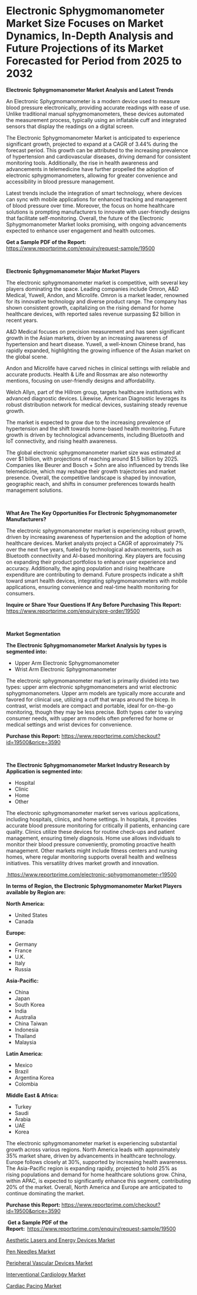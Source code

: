 <p><h1>Electronic Sphygmomanometer Market Size Focuses on Market Dynamics, In-Depth Analysis and Future Projections of its Market Forecasted for Period from 2025 to 2032</h1></p><p><strong>Electronic Sphygmomanometer Market Analysis and Latest Trends</strong></p>
<p><p>An Electronic Sphygmomanometer is a modern device used to measure blood pressure electronically, providing accurate readings with ease of use. Unlike traditional manual sphygmomanometers, these devices automated the measurement process, typically using an inflatable cuff and integrated sensors that display the readings on a digital screen. </p><p>The Electronic Sphygmomanometer Market is anticipated to experience significant growth, projected to expand at a CAGR of 3.44% during the forecast period. This growth can be attributed to the increasing prevalence of hypertension and cardiovascular diseases, driving demand for consistent monitoring tools. Additionally, the rise in health awareness and advancements in telemedicine have further propelled the adoption of electronic sphygmomanometers, allowing for greater convenience and accessibility in blood pressure management. </p><p>Latest trends include the integration of smart technology, where devices can sync with mobile applications for enhanced tracking and management of blood pressure over time. Moreover, the focus on home healthcare solutions is prompting manufacturers to innovate with user-friendly designs that facilitate self-monitoring. Overall, the future of the Electronic Sphygmomanometer Market looks promising, with ongoing advancements expected to enhance user engagement and health outcomes.</p></p>
<p><strong>Get a Sample PDF of the Report:&nbsp;</strong> <a href="https://www.reportprime.com/enquiry/request-sample/19500?utm_campaign=118&utm_medium=2&utm_source=Github&utm_content=ia&utm_term=19032025&utm_id=electronic-sphygmomanometer">https://www.reportprime.com/enquiry/request-sample/19500</a></p>
<p>&nbsp;</p>
<p><strong>Electronic Sphygmomanometer Major Market Players</strong></p>
<p><p>The electronic sphygmomanometer market is competitive, with several key players dominating the space. Leading companies include Omron, A&D Medical, Yuwell, Andon, and Microlife. Omron is a market leader, renowned for its innovative technology and diverse product range. The company has shown consistent growth, capitalizing on the rising demand for home healthcare devices, with reported sales revenue surpassing $2 billion in recent years.</p><p>A&D Medical focuses on precision measurement and has seen significant growth in the Asian markets, driven by an increasing awareness of hypertension and heart disease. Yuwell, a well-known Chinese brand, has rapidly expanded, highlighting the growing influence of the Asian market on the global scene.</p><p>Andon and Microlife have carved niches in clinical settings with reliable and accurate products. Health & Life and Rossmax are also noteworthy mentions, focusing on user-friendly designs and affordability.</p><p>Welch Allyn, part of the Hillrom group, targets healthcare institutions with advanced diagnostic devices. Likewise, American Diagnostic leverages its robust distribution network for medical devices, sustaining steady revenue growth.</p><p>The market is expected to grow due to the increasing prevalence of hypertension and the shift towards home-based health monitoring. Future growth is driven by technological advancements, including Bluetooth and IoT connectivity, and rising health awareness.</p><p>The global electronic sphygmomanometer market size was estimated at over $1 billion, with projections of reaching around $1.5 billion by 2025. Companies like Beurer and Bosch + Sohn are also influenced by trends like telemedicine, which may reshape their growth trajectories and market presence. Overall, the competitive landscape is shaped by innovation, geographic reach, and shifts in consumer preferences towards health management solutions.</p></p>
<p>&nbsp;</p>
<p><strong>What Are The Key Opportunities For Electronic Sphygmomanometer Manufacturers?</strong></p>
<p><p>The electronic sphygmomanometer market is experiencing robust growth, driven by increasing awareness of hypertension and the adoption of home healthcare devices. Market analysts project a CAGR of approximately 7% over the next five years, fueled by technological advancements, such as Bluetooth connectivity and AI-based monitoring. Key players are focusing on expanding their product portfolios to enhance user experience and accuracy. Additionally, the aging population and rising healthcare expenditure are contributing to demand. Future prospects indicate a shift toward smart health devices, integrating sphygmomanometers with mobile applications, ensuring convenience and real-time health monitoring for consumers.</p></p>
<p><strong>Inquire or Share Your Questions If Any Before Purchasing This Report:</strong> <a href="https://www.reportprime.com/enquiry/pre-order/19500?utm_campaign=118&utm_medium=2&utm_source=Github&utm_content=ia&utm_term=19032025&utm_id=electronic-sphygmomanometer">https://www.reportprime.com/enquiry/pre-order/19500</a></p>
<p>&nbsp;</p>
<p><strong>Market Segmentation</strong></p>
<p><strong>The Electronic Sphygmomanometer Market Analysis by types is segmented into:</strong></p>
<p><ul><li>Upper Arm Electronic Sphygmomanometer</li><li>Wrist Arm Electronic Sphygmomanometer</li></ul></p>
<p><p>The electronic sphygmomanometer market is primarily divided into two types: upper arm electronic sphygmomanometers and wrist electronic sphygmomanometers. Upper arm models are typically more accurate and favored for clinical use, utilizing a cuff that wraps around the bicep. In contrast, wrist models are compact and portable, ideal for on-the-go monitoring, though they may be less precise. Both types cater to varying consumer needs, with upper arm models often preferred for home or medical settings and wrist devices for convenience.</p></p>
<p><strong>Purchase this Report:&nbsp;</strong><a href="https://www.reportprime.com/checkout?id=19500&price=3590&utm_campaign=118&utm_medium=2&utm_source=Github&utm_content=ia&utm_term=19032025&utm_id=electronic-sphygmomanometer">https://www.reportprime.com/checkout?id=19500&price=3590</a></p>
<p>&nbsp;</p>
<p><strong>The Electronic Sphygmomanometer Market Industry Research by Application is segmented into:</strong></p>
<p><ul><li>Hospital</li><li>Clinic</li><li>Home</li><li>Other</li></ul></p>
<p><p>The electronic sphygmomanometer market serves various applications, including hospitals, clinics, and home settings. In hospitals, it provides accurate blood pressure monitoring for critically ill patients, enhancing care quality. Clinics utilize these devices for routine check-ups and patient management, ensuring timely diagnosis. Home use allows individuals to monitor their blood pressure conveniently, promoting proactive health management. Other markets might include fitness centers and nursing homes, where regular monitoring supports overall health and wellness initiatives. This versatility drives market growth and innovation.</p></p>
<p><a href="https://www.reportprime.com/electronic-sphygmomanometer-r19500?utm_campaign=118&utm_medium=2&utm_source=Github&utm_content=ia&utm_term=19032025&utm_id=electronic-sphygmomanometer">&nbsp;https://www.reportprime.com/electronic-sphygmomanometer-r19500</a></p>
<p><strong>In terms of Region, the Electronic Sphygmomanometer Market Players available by Region are:</strong></p>
<p>
    <p> <strong> North America: </strong>
        <ul>
            <li>United States</li>
            <li>Canada</li>
        </ul>
        </p> 
    <p> <strong> Europe: </strong>
        <ul>
            <li>Germany</li>
            <li>France</li>
            <li>U.K.</li>
            <li>Italy</li>
            <li>Russia</li>
        </ul>
        </p> 
    <p> <strong> Asia-Pacific: </strong>
        <ul>
            <li>China</li>
            <li>Japan</li>
            <li>South Korea</li>
            <li>India</li>
            <li>Australia</li>
            <li>China Taiwan</li>
            <li>Indonesia</li>
            <li>Thailand</li>
            <li>Malaysia</li>
        </ul>
        </p> 
    <p> <strong> Latin America: </strong>
        <ul>
            <li>Mexico</li>
            <li>Brazil</li>
            <li>Argentina Korea</li>
            <li>Colombia</li>
        </ul>
        </p> 
    <p> <strong> Middle East & Africa: </strong>
        <ul>
            <li>Turkey</li>
            <li>Saudi</li>
            <li>Arabia</li>
            <li>UAE</li>
            <li>Korea</li>
        </ul>
    </p>
    </p>
<p><p>The electronic sphygmomanometer market is experiencing substantial growth across various regions. North America leads with approximately 35% market share, driven by advancements in healthcare technology. Europe follows closely at 30%, supported by increasing health awareness. The Asia-Pacific region is expanding rapidly, projected to hold 25% as rising populations and demand for home healthcare solutions grow. China, within APAC, is expected to significantly enhance this segment, contributing 20% of the market. Overall, North America and Europe are anticipated to continue dominating the market.</p></p>
<p><strong>Purchase this Report: </strong><a href="https://www.reportprime.com/checkout?id=19500&price=3590&utm_campaign=118&utm_medium=2&utm_source=Github&utm_content=ia&utm_term=19032025&utm_id=electronic-sphygmomanometer">https://www.reportprime.com/checkout?id=19500&price=3590</a></p>
<p>&nbsp;<strong>Get a Sample PDF of the Report:&nbsp;&nbsp;</strong><a href="https://www.reportprime.com/enquiry/request-sample/19500?utm_campaign=118&utm_medium=2&utm_source=Github&utm_content=ia&utm_term=19032025&utm_id=electronic-sphygmomanometer">https://www.reportprime.com/enquiry/request-sample/19500</a></p>
<p><strong></strong></p>
<p><p><a href="https://github.com/arocasanzib6/Market-Research-Report-List-1/blob/main/aesthetic-lasers-and-energy-devices-market.md?utm_campaign=118&utm_medium=2&utm_source=Github&utm_content=ia&utm_term=19032025&utm_id=electronic-sphygmomanometer">Aesthetic Lasers and Energy Devices Market</a></p><p><a href="https://github.com/langolaskark/Market-Research-Report-List-1/blob/main/pen-needles-market.md?utm_campaign=118&utm_medium=2&utm_source=Github&utm_content=ia&utm_term=19032025&utm_id=electronic-sphygmomanometer">Pen Needles Market</a></p><p><a href="https://github.com/guneycigdem35/Market-Research-Report-List-5/blob/main/peripheral-vascular-devices-market.md?utm_campaign=118&utm_medium=2&utm_source=Github&utm_content=ia&utm_term=19032025&utm_id=electronic-sphygmomanometer">Peripheral Vascular Devices Market</a></p><p><a href="https://github.com/mabutironaldo/Market-Research-Report-List-7/blob/main/interventional-cardiology-market.md?utm_campaign=118&utm_medium=2&utm_source=Github&utm_content=ia&utm_term=19032025&utm_id=electronic-sphygmomanometer">Interventional Cardiology Market</a></p><p><a href="https://github.com/arneslullapq/Market-Research-Report-List-1/blob/main/cardiac-pacing-market.md?utm_campaign=118&utm_medium=2&utm_source=Github&utm_content=ia&utm_term=19032025&utm_id=electronic-sphygmomanometer">Cardiac Pacing Market</a></p></p>
